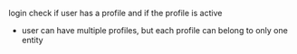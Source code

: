 login
check if user has a profile and if the profile is active

- user can have multiple profiles, but each profile can belong to only one entity
